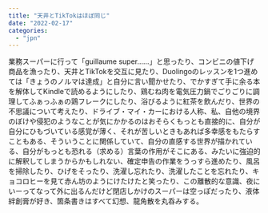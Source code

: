 ```yaml
---
title: "天井とTikTokはほぼ同じ"
date: "2022-02-17"
categories: 
  - "jpn"
---
```


業務スーパーに行って「guillaume super……」と思ったり、コンビニの値下げ商品を漁ったり、天井とTikTokを交互に見たり、Duolingoのレッスンを1つ進めては「きょうのノルマは達成」と自分に言い聞かせたり、でかすぎて手に余る本を解体してKindleで読めるようにしたり、鶏むね肉を電気圧力鍋でごりごりに調理してふぁっふぁの鶏フレークにしたり、浴びるように紅茶を飲んだり、世界の不思議について考えたり、ドライブ・マイ・カーにおける人称、私、自他の境界のぼけや侵犯のようなことが気にかかるのはおそらくもっとも直接的に、自分が自分にひもづいている感覚が薄く、それが苦しいときもあれば多幸感をもたらすこともある、そういうことに関係していて、自分の直感する世界が描かれている、自分がもっとも恐れる（求める）言葉の作用がそこにある、みたいに強迫的に解釈してしまうからかもしれない、確定申告の作業をうっすら進めたり、風呂を掃除したり、ひげをそったり、洗濯し忘れたり、洗濯したことを忘れたり、キョコロヒーを見て赤ん坊のようにけたけたと笑ったり、この離散的な意識、夜にいーってなって外に出るんだけど閉店しかけのスーパーは空っぽだったり、液体絆創膏が好き、箇条書きはすべて幻想、龍角散を丸呑みする。
